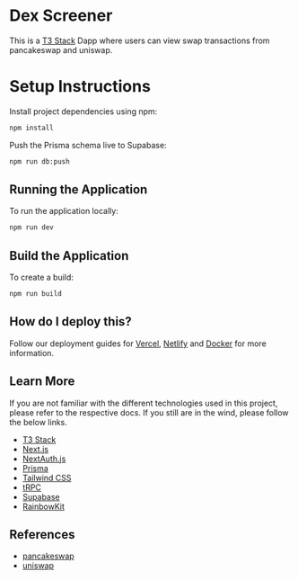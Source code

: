 # Dex Screener

This is a [T3 Stack](https://create.t3.gg/) Dapp where users can view swap transactions from pancakeswap and uniswap.

# Setup Instructions

Install project dependencies using npm:

```bash
npm install
```

Push the Prisma schema live to Supabase:

```bash
npm run db:push
```

## Running the Application

To run the application locally:

```bash
npm run dev
```

## Build the Application

To create a build:

```bash
npm run build
```

## How do I deploy this?

Follow our deployment guides for [Vercel](https://create.t3.gg/en/deployment/vercel), [Netlify](https://create.t3.gg/en/deployment/netlify) and [Docker](https://create.t3.gg/en/deployment/docker) for more information.

## Learn More

If you are not familiar with the different technologies used in this project, please refer to the respective docs. If you still are in the wind, please follow the below links.

- [T3 Stack](https://create.t3.gg/)
- [Next.js](https://nextjs.org)
- [NextAuth.js](https://next-auth.js.org)
- [Prisma](https://prisma.io)
- [Tailwind CSS](https://tailwindcss.com)
- [tRPC](https://trpc.io)
- [Supabase](https://supabase.com/docs)
- [RainbowKit](https://www.rainbowkit.com/docs/introduction)


## References

- [pancakeswap](https://docs.pancakeswap.finance/developers/api/subgraph)
- [uniswap](https://docs.uniswap.org/api/subgraph/guides/examples)
